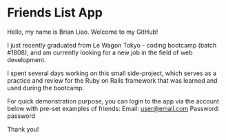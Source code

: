# Friends List App

Hello, my name is Brian Liao. Welcome to my GitHub!

I just recently graduated from Le Wagon Tokyo - coding bootcamp (batch #1808), and am currently looking for a new job in the field of web development.

I spent several days working on this small side-project, which serves as a practice and review for the Ruby on Rails framework that was learned and used during the bootcamp.

For quick demonstration purpose, you can login to the app via the account below with pre-set examples of friends:
Email: user@email.com
Password: password

Thank you!
